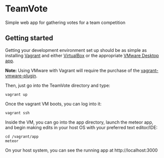 TeamVote
========

Simple web app for gathering votes for a team competition


Getting started
---------------

Getting your development environment set up should be as simple as installing [Vagrant](http://vagrantup.com) and either [VirtualBox](https://www.virtualbox.org/wiki/Downloads) or the appropriate [VMware Desktop app](http://www.vmware.com/products/).

**Note:** Using VMware with Vagrant will require the purchase of the [vagrant-vmware-plugin](https://www.vagrantup.com/vmware).

Then, just go into the TeamVote directory and type:

    vagrant up

Once the vagrant VM boots, you can log into it:

    vagrant ssh

Inside the VM, you can go into the app directory, launch the meteor app, and begin making edits in your host OS with your preferred text editor/IDE:

    cd /vagrant/app
    meteor

On your host system, you can see the running app at http://localhost:3000
